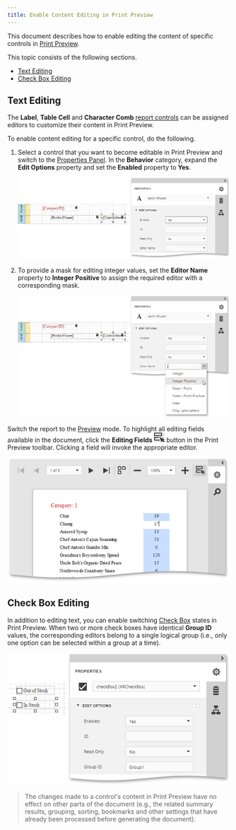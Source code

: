 ```yaml
---
title: Enable Content Editing in Print Preview
---
```

This document describes how to enable editing the content of specific controls in [Print Preview](../../../../../interface-elements-for-web/articles/report-designer/document-preview.md).

This topic consists of the following sections.
* [Text Editing](#textediting)
* [Check Box Editing](#checkboxediting)

## <a name="textediting"/>Text Editing
The **Label**, **Table Cell** and **Character Comb** [report controls](../../../../../interface-elements-for-web/articles/report-designer/report-elements/report-controls.md) can be assigned editors to customize their content in Print Preview.
  

To enable content editing for a specific control, do the following.
1. Select a control that you want to become editable in Print Preview and switch to the [Properties Panel](../../../../../interface-elements-for-web/articles/report-designer/interface-elements/properties-panel.md). In the **Behavior** category, expand the **Edit Options** property and set the **Enabled** property to **Yes**.
	
	![eud-web-report-label-edit-options-enabled](../../../../images/Img126945.png)
2. To provide a mask for editing integer values, set the **Editor Name** property to **Integer Positive** to assign the required editor with a corresponding mask.
	
	![eud-web-report-label-edit-options-editor-name](../../../../images/Img126946.png)

Switch the report to the [Preview](../../../../../interface-elements-for-web/articles/report-designer/document-preview.md) mode. To highlight all editing fields available in the document, click the **Editing Fields** ![eud-web-report-editing-fields-button](../../../../images/Img126947.png) button in the Print Preview toolbar. Clicking a field will invoke the appropriate editor.

![eud-web-report-content-editing](../../../../images/Img126948.png)

## <a name="checkboxediting"/>Check Box Editing
In addition to editing text, you can enable switching [Check Box](../../../../../interface-elements-for-web/articles/report-designer/report-elements/report-controls.md) states in Print Preview. When two or more check boxes have identical **Group ID** values, the corresponding editors belong to a single logical group (i.e., only one option can be selected within a group at a time).

![eud-web-check-box-edit-options](../../../../images/Img126949.png)

> The changes made to a control's content in Print Preview have no effect on other parts of the document (e.g., the related summary results, grouping, sorting, bookmarks and other settings that have already been processed before generating the document).